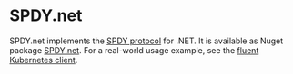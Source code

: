 # SPDY.net
SPDY.net implements the [SPDY protocol](https://en.wikipedia.org/wiki/SPDY) for .NET. It is available as Nuget package
[SPDY.net](https://www.nuget.org/packages/SPDY.net/). For a real-world usage example, see the
[fluent Kubernetes client](https://github.com/AdamMil/KubernetesClient.Fluent).